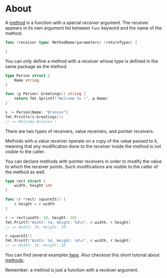# About

A [method][methods] is a function with a special _receiver_ argument. The receiver appears in its own argument list between `func` keyword and the name of the method.

```go
func (receiver type) MethodName(parameters) (returnTypes) {

}
```

You can only define a method with a receiver whose type is defined in the same package as the method.

```go
type Person struct {
	Name string
}

func (p Person) Greetings() string {
	return fmt.Sprintf("Welcome %s !", p.Name)
}

s := Person{Name: "Bronson"}
fmt.Println(s.Greetings())
// => Welcome Bronson !

```

There are two types of receivers, value receivers, and pointer receivers.

Methods with a value receiver operate on a copy of the value passed to it, meaning that any modification done to the receiver inside the method is not visible to the caller.

You can declare methods with pointer receivers in order to modify the value to which the receiver points.
Such modifications are visible to the caller of the method as well.

```go
type rect struct {
	width, height int
}

func (r *rect) squareIt() {
	r.height = r.width
}

r := rect{width: 10, height: 20}
fmt.Printf("Width: %d, Height: %d\n", r.width, r.height)
// => Width: 10, Height: 20

r.squareIt()
fmt.Printf("Width: %d, Height: %d\n", r.width, r.height)
// => Width: 10, Height: 10
```

You can find several examples [here][pointers_receivers]. Also checkout this short tutorial about [methods][methods_tutorial].

Remember: a method is just a function with a receiver argument.

[methods]: https://tour.golang.org/methods/1
[pointers_receivers]: https://tour.golang.org/methods/4
[methods_tutorial]: https://www.callicoder.com/golang-methods-tutorial/
